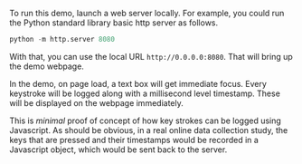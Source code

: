 To run this demo, launch a web server locally.
For example, you could run the Python standard library basic http server as follows.
```python
python -m http.server 8080
```
With that, you can use the local URL `http://0.0.0.0:8080`.
That will bring up the demo webpage.

In the demo, on page load, a text box will get immediate focus.
Every keystroke will be logged along with a millisecond level timestamp.
These will be displayed on the webpage immediately.

This is *minimal* proof of concept of how key strokes can be logged using Javascript.
As should be obvious, in a real online data collection study, the keys that are pressed and their timestamps would be recorded in a Javascript object, which would be sent back to the server.

